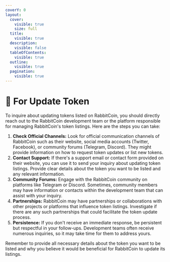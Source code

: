 ```yaml
---
coverY: 0
layout:
  cover:
    visible: true
    size: full
  title:
    visible: true
  description:
    visible: false
  tableOfContents:
    visible: true
  outline:
    visible: true
  pagination:
    visible: true
---
```


# 🎨 For Update Token

To inquire about updating tokens listed on RabbitCoin, you should directly reach out to the RabbitCoin development team or the platform responsible for managing RabbitCoin's token listings. Here are the steps you can take:

1. **Check Official Channels:** Look for official communication channels of RabbitCoin such as their website, social media accounts (Twitter, Facebook), or community forums (Telegram, Discord). They might provide information on how to request token updates or list new tokens.
2. **Contact Support:** If there's a support email or contact form provided on their website, you can use it to send your inquiry about updating token listings. Provide clear details about the token you want to be listed and any relevant information.
3. **Community Forums:** Engage with the RabbitCoin community on platforms like Telegram or Discord. Sometimes, community members may have information or contacts within the development team that can assist with your inquiry.
4. **Partnerships:** RabbitCoin may have partnerships or collaborations with other projects or platforms that influence token listings. Investigate if there are any such partnerships that could facilitate the token update process.
5. **Persistence:** If you don't receive an immediate response, be persistent but respectful in your follow-ups. Development teams often receive numerous inquiries, so it may take time for them to address yours.

Remember to provide all necessary details about the token you want to be listed and why you believe it would be beneficial for RabbitCoin to update its listings.
